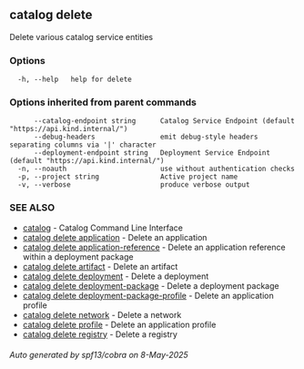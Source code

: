 ## catalog delete

Delete various catalog service entities

### Options

```
  -h, --help   help for delete
```

### Options inherited from parent commands

```
      --catalog-endpoint string      Catalog Service Endpoint (default "https://api.kind.internal/")
      --debug-headers                emit debug-style headers separating columns via '|' character
      --deployment-endpoint string   Deployment Service Endpoint (default "https://api.kind.internal/")
  -n, --noauth                       use without authentication checks
  -p, --project string               Active project name
  -v, --verbose                      produce verbose output
```

### SEE ALSO

* [catalog](catalog.md)	 - Catalog Command Line Interface
* [catalog delete application](catalog_delete_application.md)	 - Delete an application
* [catalog delete application-reference](catalog_delete_application-reference.md)	 - Delete an application reference within a deployment package
* [catalog delete artifact](catalog_delete_artifact.md)	 - Delete an artifact
* [catalog delete deployment](catalog_delete_deployment.md)	 - Delete a deployment
* [catalog delete deployment-package](catalog_delete_deployment-package.md)	 - Delete a deployment package
* [catalog delete deployment-package-profile](catalog_delete_deployment-package-profile.md)	 - Delete an application profile
* [catalog delete network](catalog_delete_network.md)	 - Delete a network
* [catalog delete profile](catalog_delete_profile.md)	 - Delete an application profile
* [catalog delete registry](catalog_delete_registry.md)	 - Delete a registry

###### Auto generated by spf13/cobra on 8-May-2025
